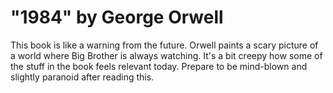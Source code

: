 # "1984" by George Orwell

This book is like a warning from the future. Orwell paints a scary picture of a world where Big Brother is always watching. It's a bit creepy how some of the stuff in the book feels relevant today. Prepare to be mind-blown and slightly paranoid after reading this.